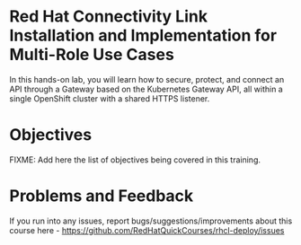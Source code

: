 # Red Hat Connectivity Link Installation and Implementation for Multi-Role Use Cases

In this hands-on lab, you will learn how to secure, protect, and connect an API through a Gateway based on the Kubernetes Gateway API, all within a single OpenShift cluster with a shared HTTPS listener.

# Objectives

FIXME: Add here the list of objectives being covered in this training.

# Problems and Feedback

If you run into any issues, report bugs/suggestions/improvements about this course here - https://github.com/RedHatQuickCourses/rhcl-deploy/issues
